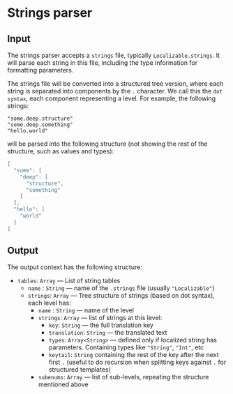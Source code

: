 # Strings parser

## Input

The strings parser accepts a `strings` file, typically `Localizable.strings`. It will parse each string in this file, including the type information for formatting parameters. 

The strings file will be converted into a structured tree version, where each string is separated into components by the `.` character. We call this the `dot syntax`, each component representing a level. For example, the following strings:

```
"some.deep.structure"
"some.deep.something"
"hello.world"
```

will be parsed into the following structure (not showing the rest of the structure, such as values and types):

```swift
[
  "some": [
    "deep": [
      "structure",
      "something"
    ]
  ],
  "hello": [
    "world"
  ]
]
```

## Output

The output context has the following structure:

 - `tables`: `Array` — List of string tables
   - `name`   : `String` — name of the `.strings` file (usually `"Localizable"`)
   - `strings`: `Array` — Tree structure of strings (based on dot syntax), each level has:
     - `name`   : `String` — name of the level
     - `strings`: `Array` — list of strings at this level:
       - `key`: `String` — the full translation key
       - `translation`: `String` — the translated text
       - `types`: `Array<String>` — defined only if localized string has parameters.
          Containing types like `"String"`, `"Int"`, etc
       - `keytail`: `String` containing the rest of the key after the next first `.`
         (useful to do recursion when splitting keys against `.` for structured templates)
     - `subenums`: `Array` — list of sub-levels, repeating the structure mentioned above

